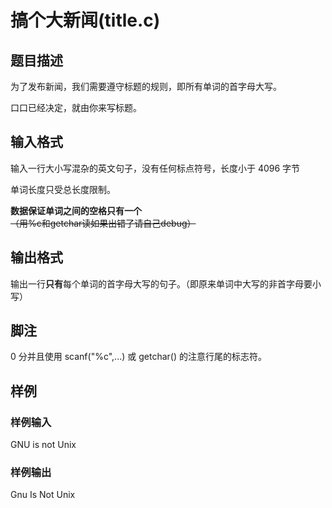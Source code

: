 # 搞个大新闻(title.c)

## 题目描述

为了发布新闻，我们需要遵守标题的规则，即所有单词的首字母大写。

口口已经决定，就由你来写标题。

## 输入格式

输入一行大小写混杂的英文句子，没有任何标点符号，长度小于 4096 字节

单词长度只受总长度限制。

**数据保证单词之间的空格只有一个** ~~（用%c和getchar读如果出错了请自己debug）~~

## 输出格式

输出一行**只有**每个单词的首字母大写的句子。（即原来单词中大写的非首字母要小写）

## 脚注

0 分并且使用 scanf("%c",...) 或 getchar() 的注意行尾的标志符。

## 样例

### 样例输入

GNU is not Unix

### 样例输出

Gnu Is Not Unix
